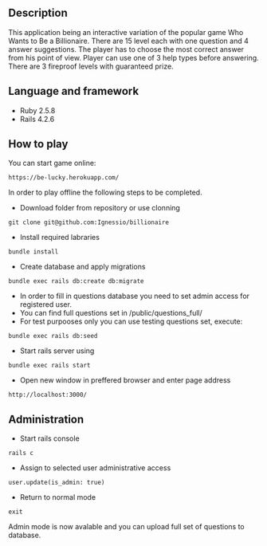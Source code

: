 ## Description

  This application being an  interactive variation of the popular game Who Wants to Be a Billionaire.
  There are 15 level each with one question and 4 answer suggestions.
  The player has to choose the most correct answer from his point of view. Player can use one of 3 help types before answering.
  There are 3 fireproof levels with guaranteed prize.

## Language and framework

  * Ruby 2.5.8
  * Rails 4.2.6

## How to play

  You can start game online:
  ```
  https://be-lucky.herokuapp.com/
  ```
  In order to play offline the following steps to be completed.

  * Download folder from repository or use clonning
  ```
  git clone git@github.com:Ignessio/billionaire
  ```
  * Install required labraries
  ```
  bundle install
  ```
  * Create database and apply migrations
  ```
  bundle exec rails db:create db:migrate
  ```
  * In order to fill in questions database you need to set admin access for registered user.
  * You can find full questions set in /public/questions_full/
  * For test purpooses only you can use testing questions set, execute:
  ```
  bundle exec rails db:seed
  ```
  * Start rails server using
  ```
  bundle exec rails start
  ```
  * Open new window in preffered browser and enter page address
  ```
  http://localhost:3000/
  ```

## Administration

  * Start rails console
  ```
  rails c
  ```
  * Assign to selected user administrative access
  ```
  user.update(is_admin: true)
  ```
  * Return to normal mode
  ```
  exit
  ```
  Admin mode is now avalable and you can upload full set of questions to database.
